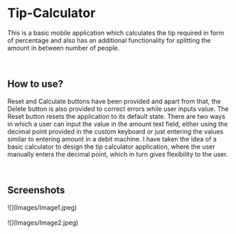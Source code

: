 <h1> Tip-Calculator </h1>
<p> This is a basic mobile application which calculates the tip required in form of percentage and also has an additional functionality for splitting the amount in between number of people.</p><br>
<h2>How to use?</h2>
<p>Reset and Calculate buttons have been provided and apart from that, the Delete button is also provided to correct errors while user inputs value. The Reset button resets the application to its default state. There are two ways in which a user can input the value in the amount text field, either using the decimal point provided in the custom keyboard or just entering the values similar to entering amount in a debit machine. I have taken the idea of a basic calculator to design the tip calculator application, where the user manually enters the decimal point, which in turn gives flexibility to the user.</p><br>
<h2>Screenshots</h2>
![](Images/Image1.jpeg)
<br>
<br>
![](Images/Image2.jpeg)



